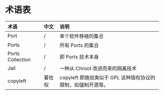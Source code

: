 # 术语表

|术语|中文|说明|
|:---|:---|:---|
|Port|/|单个软件移植的集合|
|Ports|/|所有 Ports 的集合|
|Ports Collection|/|即 Ports 技术本身|
|Jail|/|一种从 Chroot 改进而来的隔离技术|
|copyleft|著佐权|copyleft 即施加类似于 GPL 这种版权协议的限制，如强制开源等。|
